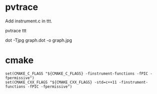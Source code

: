 # pvtrace
Add instrument.c in ttt.

pvtrace ttt

dot -Tjpg graph.dot -o graph.jpg

# cmake
```
set(CMAKE_C_FLAGS "${CMAKE_C_FLAGS} -finstrument-functions -fPIC -fpermissive")
set(CMAKE_CXX_FLAGS "${CMAKE_CXX_FLAGS} -std=c++11 -finstrument-functions -fPIC -fpermissive")
```
